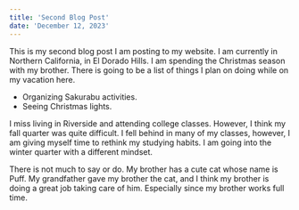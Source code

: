 ```yaml
---
title: 'Second Blog Post'
date: 'December 12, 2023'
---
```


This is my second blog post I am posting to my website. I am currently in Northern California, in El Dorado Hills. I am spending the Christmas season with my brother. There is going to be a list of things I plan on doing while on my vacation here.

- Organizing Sakurabu activities.
- Seeing Christmas lights.

I miss living in Riverside and attending college classes. However, I think my fall quarter was quite difficult. I fell behind in many of my classes, however, I am giving myself time to rethink my studying habits. I am going into the winter quarter with a different mindset.

There is not much to say or do. My brother has a cute cat whose name is Puff. My grandfather gave my brother the cat, and I think my brother is doing a great job taking care of him. Especially since my brother works full time.